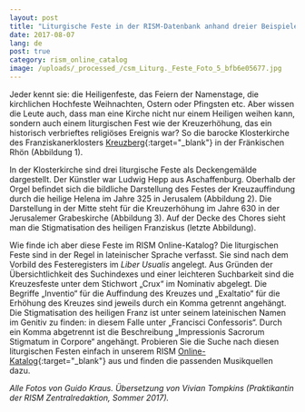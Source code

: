 ```yaml
---
layout: post
title: "Liturgische Feste in der RISM-Datenbank anhand dreier Beispiele"
date: 2017-08-07
lang: de
post: true
category: rism_online_catalog
image: /uploads/_processed_/csm_Liturg._Feste_Foto_5_bfb6e05677.jpg
---
```



Jeder kennt sie: die Heiligenfeste, das Feiern der Namenstage, die kirchlichen Hochfeste Weihnachten, Ostern oder Pfingsten etc. Aber wissen die Leute auch, dass man eine Kirche nicht nur einem Heiligen weihen kann, sondern auch einem liturgischen Fest wie der Kreuzerhöhung, das ein historisch verbrieftes religiöses Ereignis war? So die barocke Klosterkirche des Franziskanerklosters [Kreuzberg](http://www.kreuzbergbier.de/){:target="_blank"} in der Fränkischen Rhön (Abbildung 1).

In der Klosterkirche sind drei liturgische Feste als Deckengemälde dargestellt. Der Künstler war Ludwig Hepp aus Aschaffenburg. Oberhalb der Orgel befindet sich die bildliche Darstellung des Festes der Kreuzauffindung durch die heilige Helena im Jahre 325 in Jerusalem (Abbildung 2). Die Darstellung in der Mitte steht für die Kreuzerhöhung im Jahre 630 in der Jerusalemer Grabeskirche (Abbildung 3). Auf der Decke des Chores sieht man die Stigmatisation des heiligen Franziskus (letzte Abbildung).



Wie finde ich aber diese Feste im RISM Online-Katalog? Die liturgischen Feste sind in der Regel in lateinischer Sprache verfasst. Sie sind nach dem Vorbild des Festeregisters im _Liber Usualis_ angelegt. Aus Gründen der Übersichtlichkeit des Suchindexes und einer leichteren Suchbarkeit sind die Kreuzesfeste unter dem Stichwort „Crux“ im Nominativ abgelegt. Die Begriffe „Inventio“ für die Auffindung des Kreuzes und „Exaltatio“ für die Erhöhung des Kreuzes sind jeweils durch ein Komma getrennt angehängt. Die Stigmatisation des heiligen Franz ist unter seinem lateinischen Namen im Genitiv zu finden: in diesem Falle unter „Francisci Confessoris“. Durch ein Komma abgetrennt ist die Beschreibung „Impressionis Sacrorum Stigmatum in Corpore“ angehängt. Probieren Sie die Suche nach diesen liturgischen Festen einfach in unserem RISM [Online-Katalog](https://opac.rism.info/metaopac/start.do?View=rism&SearchType=2){:target="_blank"} aus und finden die passenden Musikquellen dazu.

_Alle Fotos von Guido Kraus. Übersetzung von Vivian Tompkins (Praktikantin der RISM Zentralredaktion, Sommer 2017)._

<script type="text/javascript">var switchTo5x=true;</script><script type="text/javascript" src="http://w.sharethis.com/button/buttons.js"></script><script type="text/javascript">stLight.options({publisher: "9b601438-1ce1-49d8-bfd7-9cff5df54c17", doNotHash: false, doNotCopy: false, hashAddressBar: false});</script>